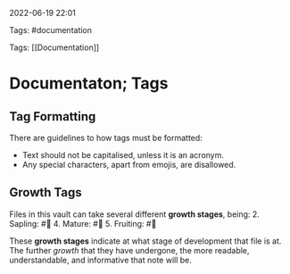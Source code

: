 2022-06-19 22:01

Tags: #documentation

Tags: [[Documentation]]

# Documentaton; Tags
## Tag Formatting
There are guidelines to how tags must be formatted:
- Text should not be capitalised, unless it is an acronym.
- Any special characters, apart from emojis, are disallowed.
## Growth Tags
Files in this vault can take several different **growth stages**, being:
2. Sapling: #🌱
4. Mature: #🌳
5. Fruiting: #🍎

These **growth stages** indicate at what stage of development that file is at. The further *growth* that they have undergone, the more readable, understandable, and informative that note will be.